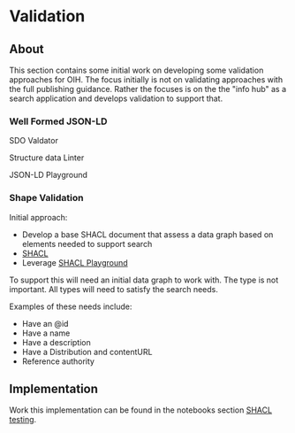 # Validation

## About

This section contains some initial work on developing some validation
approaches for OIH.  The focus initially is not on validating approaches with
the full publishing guidance.  Rather the focuses is on the the "info hub" as a
search application and develops validation to support that.

### Well Formed JSON-LD 

SDO Valdator

Structure data Linter

JSON-LD Playground


### Shape Validation

Initial approach:

* Develop a base SHACL document that assess a data graph based on elements needed to support search
* [SHACL](https://www.w3.org/TR/shacl/)
* Leverage [SHACL Playground](https://shacl.org/playground/)
  
To support this will need an initial data graph to work with.  The type is not
important.  All types will need to satisfy the search needs.

Examples of these needs include:

* Have an @id
* Have a name
* Have a description
* Have a Distribution and contentURL
* Reference authority

## Implementation

Work this implementation can be found in the notebooks section
[SHACL testing](../tooling/notebooks/validation/OIH_SHACL.ipynb).

